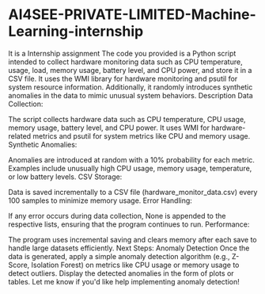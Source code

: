 # AI4SEE-PRIVATE-LIMITED-Machine-Learning-internship
It is a Internship assignment
The code you provided is a Python script intended to collect hardware monitoring data such as CPU temperature, usage, load, memory usage, battery level, and CPU power, and store it in a CSV file. It uses the WMI library for hardware monitoring and psutil for system resource information. Additionally, it randomly introduces synthetic anomalies in the data to mimic unusual system behaviors.
Description
Data Collection:

The script collects hardware data such as CPU temperature, CPU usage, memory usage, battery level, and CPU power.
It uses WMI for hardware-related metrics and psutil for system metrics like CPU and memory usage.
Synthetic Anomalies:

Anomalies are introduced at random with a 10% probability for each metric.
Examples include unusually high CPU usage, memory usage, temperature, or low battery levels.
CSV Storage:

Data is saved incrementally to a CSV file (hardware_monitor_data.csv) every 100 samples to minimize memory usage.
Error Handling:

If any error occurs during data collection, None is appended to the respective lists, ensuring that the program continues to run.
Performance:

The program uses incremental saving and clears memory after each save to handle large datasets efficiently.
Next Steps: Anomaly Detection
Once the data is generated, apply a simple anomaly detection algorithm (e.g., Z-Score, Isolation Forest) on metrics like CPU usage or memory usage to detect outliers. Display the detected anomalies in the form of plots or tables. Let me know if you'd like help implementing anomaly detection!
